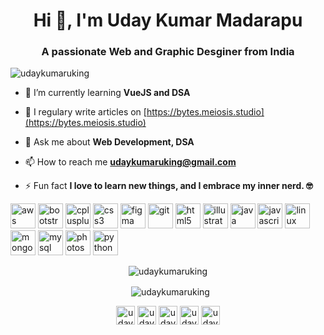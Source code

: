 <h1 align="center">Hi 👋, I'm Uday Kumar Madarapu</h1>
<h3 align="center">A passionate Web and Graphic Desginer from India</h3>

<p align="left"> <img src="https://komarev.com/ghpvc/?username=udaykumaruking" alt="udaykumaruking" /> </p>

- 🌱 I’m currently learning **VueJS and DSA**

- 📝 I regulary write articles on [https://bytes.meiosis.studio](https://bytes.meiosis.studio)

- 💬 Ask me about **Web Development, DSA**

- 📫 How to reach me **udaykumaruking@gmail.com**

- ⚡ Fun fact **I love to learn new things, and I embrace my inner nerd. 🤓**

<p align="left"><img src="https://devicons.github.io/devicon/devicon.git/icons/amazonwebservices/amazonwebservices-original-wordmark.svg" alt="aws" width="40" height="40"/> <img src="https://devicons.github.io/devicon/devicon.git/icons/bootstrap/bootstrap-plain.svg" alt="bootstrap" width="40" height="40"/> <img src="https://devicons.github.io/devicon/devicon.git/icons/cplusplus/cplusplus-original.svg" alt="cplusplus" width="40" height="40"/> <img src="https://devicons.github.io/devicon/devicon.git/icons/css3/css3-original-wordmark.svg" alt="css3" width="40" height="40"/> <img src="https://www.vectorlogo.zone/logos/figma/figma-icon.svg" alt="figma" width="40" height="40"/> <img src="https://www.vectorlogo.zone/logos/git-scm/git-scm-icon.svg" alt="git" width="40" height="40"/> <img src="https://devicons.github.io/devicon/devicon.git/icons/html5/html5-original-wordmark.svg" alt="html5" width="40" height="40"/> <img src="https://www.vectorlogo.zone/logos/adobe_illustrator/adobe_illustrator-icon.svg" alt="illustrator" width="40" height="40"/> <img src="https://devicons.github.io/devicon/devicon.git/icons/java/java-original-wordmark.svg" alt="java" width="40" height="40"/> <img src="https://devicons.github.io/devicon/devicon.git/icons/javascript/javascript-original.svg" alt="javascript" width="40" height="40"/> <img src="https://devicons.github.io/devicon/devicon.git/icons/linux/linux-original.svg" alt="linux" width="40" height="40"/> <img src="https://devicons.github.io/devicon/devicon.git/icons/mongodb/mongodb-original-wordmark.svg" alt="mongodb" width="40" height="40"/> <img src="https://devicons.github.io/devicon/devicon.git/icons/mysql/mysql-original-wordmark.svg" alt="mysql" width="40" height="40"/> <img src="https://devicons.github.io/devicon/devicon.git/icons/photoshop/photoshop-plain.svg" alt="photoshop" width="40" height="40"/> <img
src="https://devicons.github.io/devicon/devicon.git/icons/python/python-original.svg" alt="python" width="40" height="40"/></p><p align="center">
  <img align="center" src="https://github-readme-stats.vercel.app/api/top-langs/?username=udaykumaruking&langs_count=30" alt="udaykumaruking" /></p>
<p align="center">
  &nbsp;
  <img align="center" src="https://github-readme-stats.vercel.app/api?username=udaykumaruking&show_icons=true&theme=dracula" alt="udaykumaruking" /></p>

<p align="center">
<a href="https://twitter.com/udaykumaruking" target="blank"><img align="center" src="https://cdn.jsdelivr.net/npm/simple-icons@3.0.1/icons/twitter.svg" alt="udaykumaruking" height="30" width="30" /></a>
<a href="https://linkedin.com/in/uday-kumar-uking" target="blank"><img align="center" src="https://cdn.jsdelivr.net/npm/simple-icons@3.0.1/icons/linkedin.svg" alt="uday-kumar-uking" height="30" width="30" /></a>
<a href="https://fb.com/udaykumaruking" target="blank"><img align="center" src="https://cdn.jsdelivr.net/npm/simple-icons@3.0.1/icons/facebook.svg" alt="udaykumaruking" height="30" width="30" /></a>
<a href="https://instagram.com/uday_kumar_uking" target="blank"><img align="center" src="https://cdn.jsdelivr.net/npm/simple-icons@3.0.1/icons/instagram.svg" alt="uday_kumar_uking" height="30" width="30" /></a>
<a href="https://dribbble.com/udaykumaruking" target="blank"><img align="center" src="https://cdn.jsdelivr.net/npm/simple-icons@3.0.1/icons/dribbble.svg" alt="udaykumaruking" height="30" width="30" /></a>
</p>
